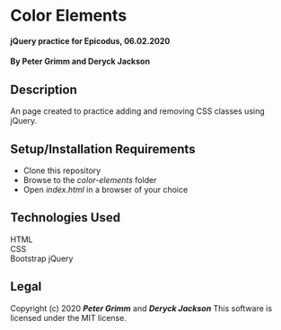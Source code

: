# Color Elements

#### jQuery practice for Epicodus, 06.02.2020

#### By **Peter Grimm and Deryck Jackson**

## Description

An page created to practice adding and removing CSS classes using jQuery.

## Setup/Installation Requirements

* Clone this repository 
* Browse to the _color-elements_ folder
* Open _index.html_ in a browser of your choice

## Technologies Used

HTML  
CSS  
Bootstrap
jQuery

## Legal

Copyright (c) 2020 **_Peter Grimm_** and **_Deryck Jackson_** 
This software is licensed under the MIT license.